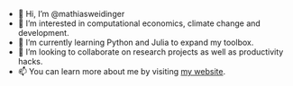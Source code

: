 - 👋 Hi, I’m @mathiasweidinger
- 👀 I’m interested in computational economics, climate change and development.
- 🌱 I’m currently learning Python and Julia to expand my toolbox.
- 💞️ I’m looking to collaborate on research projects as well as productivity hacks.
- 📫 You can learn more about me by visiting [my website](https://mathiasweidinger.com).

<!---
mathiasweidinger/mathiasweidinger is a ✨ special ✨ repository because its `README.md` (this file) appears on your GitHub profile.
You can click the Preview link to take a look at your changes.
--->

